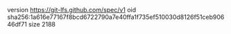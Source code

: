 version https://git-lfs.github.com/spec/v1
oid sha256:1a616e77167f8bcd6722790a7e40ffa1f735ef510030d8126f51ceb90646df71
size 2188
